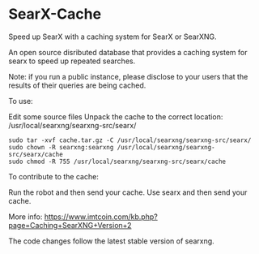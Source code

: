 # SearX-Cache

Speed up SearX with a caching system for SearX or SearXNG.

An open source disributed database that provides a caching system for searx to speed up repeated searches.

Note: if you run a public instance, please disclose to your users that the results of their queries are being cached.

To use:

Edit some source files
Unpack the cache to the correct location: /usr/local/searxng/searxng-src/searx/
```
sudo tar -xvf cache.tar.gz -C /usr/local/searxng/searxng-src/searx/
sudo chown -R searxng:searxng /usr/local/searxng/searxng-src/searx/cache
sudo chmod -R 755 /usr/local/searxng/searxng-src/searx/cache
```
To contribute to the cache:

Run the robot and then send your cache.
Use searx and then send your cache.

More info: https://www.imtcoin.com/kb.php?page=Caching+SearXNG+Version+2

The code changes follow the latest stable version of searxng.
